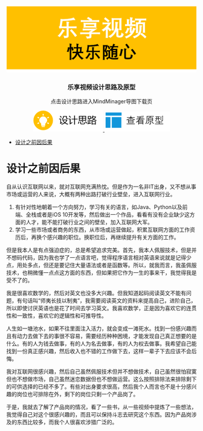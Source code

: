 ![乐享视频)](https://github.com/Tomnpson/LeXiangShiPin/raw/master/Screenshots/1.png)

<h3 align="center">乐享视频设计思路及原型</h3>
<p align="center">
  点击设计思路进入MindMinager导图下载页
</p>
<p align="center">
  <a href="http://note.youdao.com/noteshare?id=506604db6063b813e3198b420a036837">
    <img alt="设计思路" src="https://github.com/Tomnpson/LeXiangShiPin/raw/master/Screenshots/3.png">
  </a>
  <a href="https://tomnpson.github.io/LeXiangShiPin/">
    <img alt="查看原型" src="https://github.com/Tomnpson/LeXiangShiPin/raw/master/Screenshots/2.png">
  </a>
</p>

- [设计之前因后果](#设计之前因后果)

# 设计之前因后果

自从认识互联网以来，就对互联网充满热忱。但是作为一名非IT出身，又不想从事市场或运营的人来说，大概有两种出路打破行业壁垒，进入互联网行业。

1. 有针对性地朝着一个方向努力，学习有关的语言，如Java、Python以及前端、全栈或者是iOS 10开发等，然后做出一个作品，看看有没有企业缺少这方面的人才，能不能打破行业之间的壁垒，加入互联网大军。
2. 学习一些市场或者商务的东西，从市场或运营做起，积累互联网方面的工作资历后，再换个感兴趣的职位。换职位后，再继续提升有关方面的工作。

但是我本人是有点强迫症的，总是希望追求完美。首先，我本人佩服技术，但是并不想码代码，因为我也学了一点语言吧，觉得程序语言相对英语来说就是记得少点，用处多点，但还是要记住大量语法或者是函数等。所以，就我而言，我虽佩服技术，也稍微懂一点点这方面的东西，但如果把它作为一生的事来干，我觉得我是受不了的。

我是很喜欢数学的，然后对英文也没多大兴趣。但我知道起码阅读英文不能有问题，有句话叫“师夷长技以制夷”，我需要阅读英文的资料来提高自己，进阶自己，所以即使讨厌英语也是花了时间去学习英文。我喜欢数学，正是因为喜欢它的连贯性和一致性，喜欢它的逻辑性和可推导性。

人生如一塘池水，如果不往里面注入活力，就会变成一滩死水。找到一份感兴趣而且有动力去做下去的事很不容易，需要经历种种困境，才能发现自己真正想要的是什么。有的人为钱去做事，有的人为名去做事，有的人为权去做事。我希望自己能找到一份真正感兴趣，然后收入也不错的工作做下去，这样一辈子下去应该不会后悔。

我对互联网很感兴趣，然后自己虽然佩服技术但并不想做技术，自己虽然很怕寂寞但也不想做市场，自己虽然迷恋数据但也不想做运营。这么按照排除法来排除剩下的可供选择的已经不多了。有些对出身要求很高，然后我个人而言也不是十分感兴趣的岗位也可排除在外，剩下的岗位只剩一个产品岗了。

于是，我就去了解了产品岗的情况，看了一些书，从一些视频中提炼了一些想法，我觉得自己对这个很感兴趣的，而且可以保持斗志去研究这个东西。因为产品岗涉及的东西比较多，而我个人很喜欢涉猎广泛的。
